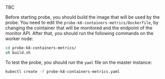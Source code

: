 TBC

Before starting probe, you should build the image that will be used by the probe. You need to edit the `probe-k8-containers-metrics/Dockerfile`, by changing the cointainer that will be monitored and the endpoint of the monitor API.
After that, you should run the following commands on the worker node:

```sh
cd probe-k8-containers-metrics/
sh build.sh
```

To test the probe, you should run the `yaml` file on the master instance:
```sh
kubectl create -f probe-k8-containers-metrics.yaml

```
